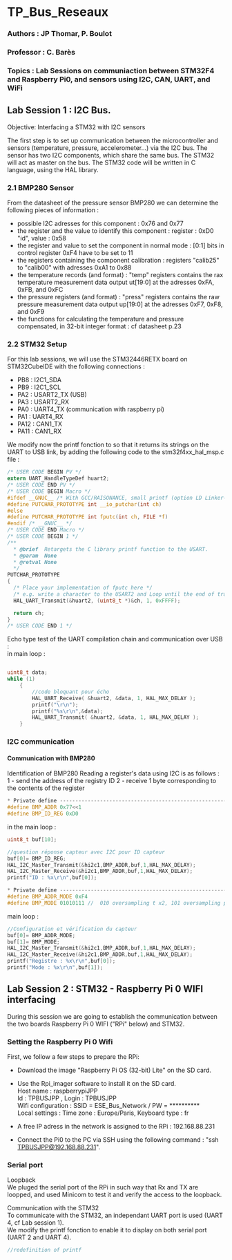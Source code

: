 # TP_Bus_Reseaux #
### Authors : JP Thomar, P. Boulot
### Professor : C. Barès 
### Topics : Lab Sessions on communiaction between STM32F4 and Raspberry Pi0, and sensors using I2C, CAN, UART, and WiFi 

##  Lab Session 1 : I2C Bus.  

Objective: Interfacing a STM32 with I2C sensors  

The first step is to set up communication between the microcontroller and sensors (temperature, pressure, accelerometer...) via the I2C bus.
The sensor has two I2C components, which share the same bus. The STM32 will act as master on the bus.
The STM32 code will be written in C language, using the HAL library.

### 2.1 BMP280 Sensor

From the datasheet of the pressure sensor BMP280 we can determine the following pieces of information : 
- possible I2C adresses for this component : 0x76 and 0x77
- the register and the value to identify this component : register : 0xD0 "id", value : 0x58
- the register and value to set the component in normal mode : [0:1] bits in control register 0xF4 have to be set to 11
- the registers containing the component calibration : registers "calib25" to "calib00" with adresses 0xA1 to 0x88
- the temperature records (and format) : "temp" registers contains the rax temperature measurement data output ut[19:0] at the adresses 0xFA, 0xFB, and 0xFC 
- the pressure registers (and format) : "press" registers contains the raw pressure measurement data output up[19:0] at the adresses 0xF7, 0xF8, and 0xF9
- the functions for calculating the temperature and pressure compensated, in 32-bit integer format : cf datasheet p.23

### 2.2 STM32 Setup

For this lab sessions, we will use the STM32446RETX board on STM32CubeIDE with the following connections : 
- PB8 : I2C1_SDA
- PB9 : I2C1_SCL
- PA2 : USART2_TX (USB)
- PA3 : USART2_RX
- PA0 : UART4_TX (communication with raspberry pi)
- PA1 : UART4_RX
- PA12 : CAN1_TX
- PA11 : CAN1_RX

We modify now the printf fonction to so that it returns its strings on the UART to USB link, by adding the following code to the stm32f4xx_hal_msp.c file :  

```C
/* USER CODE BEGIN PV */
extern UART_HandleTypeDef huart2;
/* USER CODE END PV */
/* USER CODE BEGIN Macro */
#ifdef __GNUC__ /* With GCC/RAISONANCE, small printf (option LD Linker->Libraries->Small printf    set to 'Yes') calls __io_putchar() */
#define PUTCHAR_PROTOTYPE int __io_putchar(int ch)
#else
#define PUTCHAR_PROTOTYPE int fputc(int ch, FILE *f)
#endif /* __GNUC__ */
/* USER CODE END Macro */
/* USER CODE BEGIN 1 */
/**
  * @brief  Retargets the C library printf function to the USART.
  * @param  None
  * @retval None
  */
PUTCHAR_PROTOTYPE
{
  /* Place your implementation of fputc here */
  /* e.g. write a character to the USART2 and Loop until the end of transmission */
  HAL_UART_Transmit(&huart2, (uint8_t *)&ch, 1, 0xFFFF);

  return ch;
}
/* USER CODE END 1 */
```

Echo type test of the UART compilation chain and communication over USB :  
in main loop : 
```C

uint8_t data; 
while (1)
	{
		//code bloquant pour écho
		HAL_UART_Receive( &huart2, &data, 1, HAL_MAX_DELAY );
		printf("\r\n");
		printf("%s\r\n",&data);
		HAL_UART_Transmit( &huart2, &data, 1, HAL_MAX_DELAY );
	}
```
### I2C communication 

#### Communication with BMP280
Identification of BMP280
Reading a register's data using I2C is as follows :  
1 - send the address of the registry ID
2 - receive 1 byte corresponding to the contents of the register

```C
* Private define ------------------------------------------------------------*/
#define BMP_ADDR 0x77<<1
#define BMP_ID_REG 0xD0
```

in the main loop : 
```C
uint8_t buf[10];

//question réponse capteur avec I2C pour ID capteur
buf[0]= BMP_ID_REG;
HAL_I2C_Master_Transmit(&hi2c1,BMP_ADDR,buf,1,HAL_MAX_DELAY);
HAL_I2C_Master_Receive(&hi2c1,BMP_ADDR,buf,1,HAL_MAX_DELAY);
printf("ID : %x\r\n",buf[0]);
```


```C
* Private define ------------------------------------------------------------*/
#define BMP_ADDR_MODE 0xF4
#define BMP_MODE 01010111 //  010 oversampling t x2, 101 oversampling p x16,  11 mode normal
```
main loop : 
```C
//Configuration et vérification du capteur
buf[0]= BMP_ADDR_MODE;
buf[1]= BMP_MODE;
HAL_I2C_Master_Transmit(&hi2c1,BMP_ADDR,buf,1,HAL_MAX_DELAY);
HAL_I2C_Master_Receive(&hi2c1,BMP_ADDR,buf,1,HAL_MAX_DELAY);
printf("Registre : %x\r\n",buf[0]);
printf("Mode : %x\r\n",buf[1]);
```


## Lab Session 2 : STM32 - Raspberry Pi 0 WIFI interfacing
During this session we are going to establish the communication between the two boards Raspberry Pi 0 WIFI ("RPi" below) and STM32.

### Setting the Raspberry Pi 0 Wifi
First, we follow a few steps to prepare the RPi: 

- Download the image "Raspberry Pi OS (32-bit) Lite" on the SD card. 
- Use the Rpi_imager software to install it on the SD card.  
Host name : raspberrypiJPP  
Id : TPBUSJPP , Login : TPBUSJPP  
Wifi configuration : SSID = ESE_Bus_Network / PW = **********  
Local settings : Time zone : Europe/Paris, Keyboard type : fr  

- A free IP adress in the network is assigned to the RPi : 192.168.88.231
- Connect the Pi0 to the PC via SSH using the following command : "ssh TPBUSJPP@192.168.88.231".

### Serial port  
Loopback  
We pluged the serial port of the RPi in such way that Rx and TX are loopped, and used Minicom to test it and verify the access to the loopback. 

Communication with the STM32  
To communicate with the STM32, an independant UART port is used (UART 4, cf Lab session 1).  
We modify the printf fonction to enable it to display on both serial port (UART 2 and UART 4).  

```C
//redefinition of printf

```
